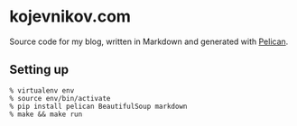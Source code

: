 # kojevnikov.com

Source code for my blog, written in Markdown and generated with [Pelican][].

## Setting up

    % virtualenv env
    % source env/bin/activate
    % pip install pelican BeautifulSoup markdown
    % make && make run

  [Pelican]: http://getpelican.com
